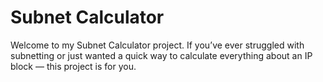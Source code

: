 # Subnet Calculator
Welcome to my Subnet Calculator project.
If you’ve ever struggled with subnetting or just wanted a quick way to calculate everything about an IP block — this project is for you.
